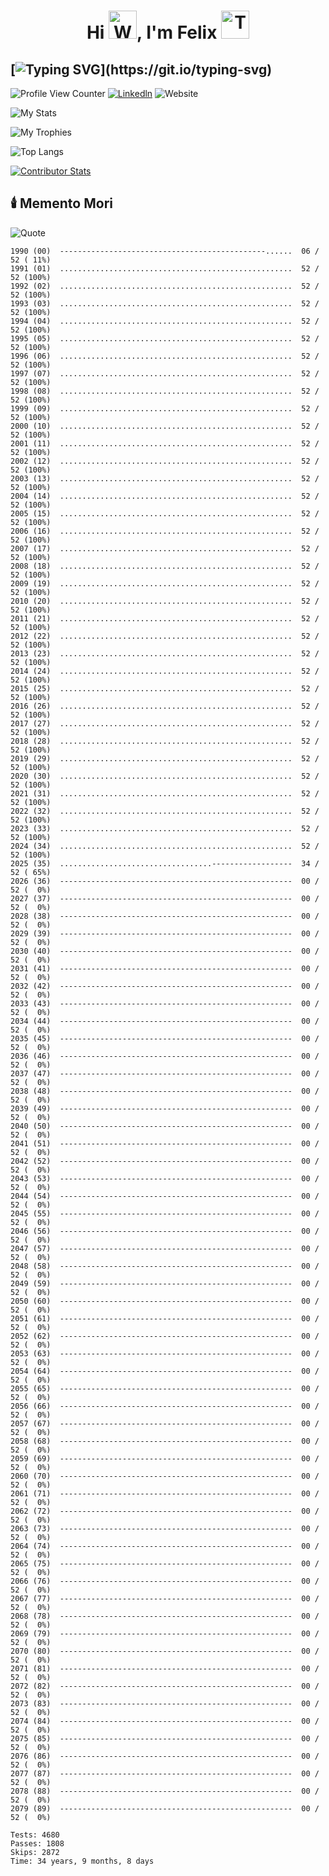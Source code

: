 <h1 align="center">Hi <img src="https://raw.githubusercontent.com/Tarikul-Islam-Anik/Animated-Fluent-Emojis/master/Emojis/Hand%20gestures/Waving%20Hand.png" alt="Waving Hand" width="45" height="45" />, I'm Felix <img src="https://raw.githubusercontent.com/Tarikul-Islam-Anik/Animated-Fluent-Emojis/master/Emojis/People%20with%20professions/Technologist%20Medium%20Skin%20Tone.png" alt="Technologist Medium Skin Tone" width="45" height="45" /></h1>

## [![Typing SVG](https://readme-typing-svg.demolab.com?font=Fira+Code&duration=3000&pause=300&repeat=false&center=true&vCenter=true&multiline=true&width=1000&height=150&lines=Software+Engineering+Manager+and;Tech+Leader+in+SaaS+Solutions;Building+Teams+that+Drive+Business+Impact.)](https://git.io/typing-svg)

![Profile View Counter](https://komarev.com/ghpvc/?username=guifelix)
[![Linkedln](https://img.shields.io/badge/LinkedIn-0077B5?style=flat-square&logo=linkedin&logoColor=white)](https://www.linkedin.com/in/guilhermefelixmaciel/)
![Website](https://img.shields.io/badge/My%20Website-1ca0f1?style=flat-square&link=https%3A%2F%2Fguilhermefelixmaciel.netlify.app%2F)



![My Stats](https://github-profile-trophy.vercel.app/?username=guifelix&theme=light)

![My Trophies](./assets/svg/achievements.svg)

![Top Langs](https://github-readme-stats.vercel.app/api/top-langs/?username=guifelix&layout=compact)

[![Contributor Stats](https://github-contributor-stats.vercel.app/api/?username=guifelix&hide=B&combine_all_yearly_contributions=true&hide_contributor_rank=false&limit=5&test=true)](https://opendor.me/@guifelix)

## 🕯️ Memento Mori

![Quote](https://github-readme-quotes-bay.vercel.app/quote?quotesUrl=https://gist.githubusercontent.com/guifelix/6ab8722983fff5c7312bb245f54a91d7/raw/quotes.json)

<!-- MM_START -->
```
1990 (00)  ----------------------------------------------......  06 / 52 ( 11%)
1991 (01)  ....................................................  52 / 52 (100%)
1992 (02)  ....................................................  52 / 52 (100%)
1993 (03)  ....................................................  52 / 52 (100%)
1994 (04)  ....................................................  52 / 52 (100%)
1995 (05)  ....................................................  52 / 52 (100%)
1996 (06)  ....................................................  52 / 52 (100%)
1997 (07)  ....................................................  52 / 52 (100%)
1998 (08)  ....................................................  52 / 52 (100%)
1999 (09)  ....................................................  52 / 52 (100%)
2000 (10)  ....................................................  52 / 52 (100%)
2001 (11)  ....................................................  52 / 52 (100%)
2002 (12)  ....................................................  52 / 52 (100%)
2003 (13)  ....................................................  52 / 52 (100%)
2004 (14)  ....................................................  52 / 52 (100%)
2005 (15)  ....................................................  52 / 52 (100%)
2006 (16)  ....................................................  52 / 52 (100%)
2007 (17)  ....................................................  52 / 52 (100%)
2008 (18)  ....................................................  52 / 52 (100%)
2009 (19)  ....................................................  52 / 52 (100%)
2010 (20)  ....................................................  52 / 52 (100%)
2011 (21)  ....................................................  52 / 52 (100%)
2012 (22)  ....................................................  52 / 52 (100%)
2013 (23)  ....................................................  52 / 52 (100%)
2014 (24)  ....................................................  52 / 52 (100%)
2015 (25)  ....................................................  52 / 52 (100%)
2016 (26)  ....................................................  52 / 52 (100%)
2017 (27)  ....................................................  52 / 52 (100%)
2018 (28)  ....................................................  52 / 52 (100%)
2019 (29)  ....................................................  52 / 52 (100%)
2020 (30)  ....................................................  52 / 52 (100%)
2021 (31)  ....................................................  52 / 52 (100%)
2022 (32)  ....................................................  52 / 52 (100%)
2023 (33)  ....................................................  52 / 52 (100%)
2024 (34)  ....................................................  52 / 52 (100%)
2025 (35)  ..................................------------------  34 / 52 ( 65%)
2026 (36)  ----------------------------------------------------  00 / 52 (  0%)
2027 (37)  ----------------------------------------------------  00 / 52 (  0%)
2028 (38)  ----------------------------------------------------  00 / 52 (  0%)
2029 (39)  ----------------------------------------------------  00 / 52 (  0%)
2030 (40)  ----------------------------------------------------  00 / 52 (  0%)
2031 (41)  ----------------------------------------------------  00 / 52 (  0%)
2032 (42)  ----------------------------------------------------  00 / 52 (  0%)
2033 (43)  ----------------------------------------------------  00 / 52 (  0%)
2034 (44)  ----------------------------------------------------  00 / 52 (  0%)
2035 (45)  ----------------------------------------------------  00 / 52 (  0%)
2036 (46)  ----------------------------------------------------  00 / 52 (  0%)
2037 (47)  ----------------------------------------------------  00 / 52 (  0%)
2038 (48)  ----------------------------------------------------  00 / 52 (  0%)
2039 (49)  ----------------------------------------------------  00 / 52 (  0%)
2040 (50)  ----------------------------------------------------  00 / 52 (  0%)
2041 (51)  ----------------------------------------------------  00 / 52 (  0%)
2042 (52)  ----------------------------------------------------  00 / 52 (  0%)
2043 (53)  ----------------------------------------------------  00 / 52 (  0%)
2044 (54)  ----------------------------------------------------  00 / 52 (  0%)
2045 (55)  ----------------------------------------------------  00 / 52 (  0%)
2046 (56)  ----------------------------------------------------  00 / 52 (  0%)
2047 (57)  ----------------------------------------------------  00 / 52 (  0%)
2048 (58)  ----------------------------------------------------  00 / 52 (  0%)
2049 (59)  ----------------------------------------------------  00 / 52 (  0%)
2050 (60)  ----------------------------------------------------  00 / 52 (  0%)
2051 (61)  ----------------------------------------------------  00 / 52 (  0%)
2052 (62)  ----------------------------------------------------  00 / 52 (  0%)
2053 (63)  ----------------------------------------------------  00 / 52 (  0%)
2054 (64)  ----------------------------------------------------  00 / 52 (  0%)
2055 (65)  ----------------------------------------------------  00 / 52 (  0%)
2056 (66)  ----------------------------------------------------  00 / 52 (  0%)
2057 (67)  ----------------------------------------------------  00 / 52 (  0%)
2058 (68)  ----------------------------------------------------  00 / 52 (  0%)
2059 (69)  ----------------------------------------------------  00 / 52 (  0%)
2060 (70)  ----------------------------------------------------  00 / 52 (  0%)
2061 (71)  ----------------------------------------------------  00 / 52 (  0%)
2062 (72)  ----------------------------------------------------  00 / 52 (  0%)
2063 (73)  ----------------------------------------------------  00 / 52 (  0%)
2064 (74)  ----------------------------------------------------  00 / 52 (  0%)
2065 (75)  ----------------------------------------------------  00 / 52 (  0%)
2066 (76)  ----------------------------------------------------  00 / 52 (  0%)
2067 (77)  ----------------------------------------------------  00 / 52 (  0%)
2068 (78)  ----------------------------------------------------  00 / 52 (  0%)
2069 (79)  ----------------------------------------------------  00 / 52 (  0%)
2070 (80)  ----------------------------------------------------  00 / 52 (  0%)
2071 (81)  ----------------------------------------------------  00 / 52 (  0%)
2072 (82)  ----------------------------------------------------  00 / 52 (  0%)
2073 (83)  ----------------------------------------------------  00 / 52 (  0%)
2074 (84)  ----------------------------------------------------  00 / 52 (  0%)
2075 (85)  ----------------------------------------------------  00 / 52 (  0%)
2076 (86)  ----------------------------------------------------  00 / 52 (  0%)
2077 (87)  ----------------------------------------------------  00 / 52 (  0%)
2078 (88)  ----------------------------------------------------  00 / 52 (  0%)
2079 (89)  ----------------------------------------------------  00 / 52 (  0%)

Tests: 4680
Passes: 1808
Skips: 2872
Time: 34 years, 9 months, 8 days
```
<!-- MM_END -->
